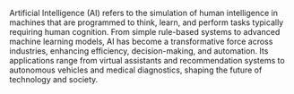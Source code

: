 <!-- tags: ['paragraph'] -->
Artificial Intelligence (AI) refers to the simulation of human intelligence in machines that are programmed to think, learn, and perform tasks typically requiring human cognition. From simple rule-based systems to advanced machine learning models, AI has become a transformative force across industries, enhancing efficiency, decision-making, and automation. Its applications range from virtual assistants and recommendation systems to autonomous vehicles and medical diagnostics, shaping the future of technology and society.